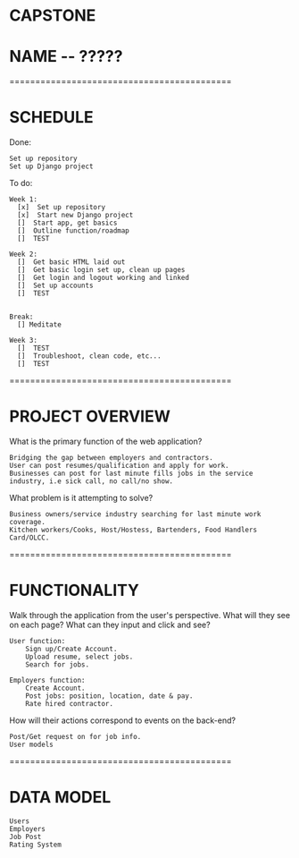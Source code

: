 # CAPSTONE


# NAME -- ?????

===========================================

# SCHEDULE

Done:
```
Set up repository
Set up Django project
```

To do:
```
Week 1:
  [x]  Set up repository
  [x]  Start new Django project
  []  Start app, get basics
  []  Outline function/roadmap
  []  TEST

Week 2:
  []  Get basic HTML laid out
  []  Get basic login set up, clean up pages
  []  Get login and logout working and linked
  []  Set up accounts
  []  TEST


Break:
  [] Meditate

Week 3:
  []  TEST
  []  Troubleshoot, clean code, etc...
  []  TEST
```
===========================================

# PROJECT OVERVIEW

What is the primary function of the web application?
```
Bridging the gap between employers and contractors.
User can post resumes/qualification and apply for work.
Businesses can post for last minute fills jobs in the service industry, i.e sick call, no call/no show.
```
What problem is it attempting to solve?
```
Business owners/service industry searching for last minute work coverage.
Kitchen workers/Cooks, Host/Hostess, Bartenders, Food Handlers Card/OLCC.
```
===========================================

# FUNCTIONALITY

Walk through the application from the user's perspective.
What will they see on each page? What can they input and click and see?

```
User function:
    Sign up/Create Account.
    Upload resume, select jobs.
    Search for jobs.
```

```
Employers function:
    Create Account.
    Post jobs: position, location, date & pay.
    Rate hired contractor.

```
How will their actions correspond to events on the back-end?
```
Post/Get request on for job info.
User models
```
===========================================

# DATA MODEL
```
Users
Employers
Job Post
Rating System
```
